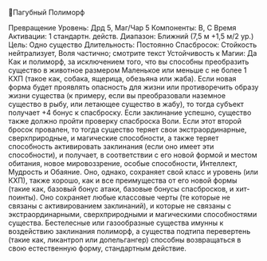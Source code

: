 
Пагубный Полиморф

Превращение
Уровень: Дрд 5, Маг/Чар 5
Компоненты: В, С
Время Активации: 1 стандартн. действ.
Диапазон: Ближний (7,5 м +1,5 м/2 ур.)
Цель: Одно существо
Длительность: Постоянно
Спасбросок: Стойкость нейтрализует,
Воля частично; смотрите текст
Устойчивость к Магии: Да
Как и полиморф, за исключением того,
что вы способны преобразить существо
в животное размером Маленькое или
меньше с не более 1 КХП (такое как,
собака, ящерица, обезьяна или жаба).
Если новая форма будет проявлять опасность для жизни или противоречить образу жизни существа (к примеру, если
вы преобразовали наземное существо в
рыбу, или летающее существо в жабу),
то тогда субъект получает +4 бонус к
спасброску.
Если заклинание успешно, существо
также должно пройти проверку спасброска Воли. Если этот второй бросок
провален, то тогда существо теряет свои
экстраординарные, сверхприродные, и
магические способности, а также теряет способность активировать заклинания (если оно имеет эти способности),
и получает, в соответствии с его новой формой и местом обитания, новое
мировоззрение, особые способности,
Интеллект, Мудрость и Обаяние. Оно,
однако, сохраняет свой класс и уровень
(или КХП), также хорошо, как и все
преимущества от его новой формы (такие как, базовый бонус атаки, базовые
бонусы спасбросков, и хит-поинты).
Оно сохраняет любые классовые черты
(те которые не связаны с активированием заклинаний), и которые не связаны с
экстраординарными, сверхприродными
и магическими способностями существа.
Бестелесные или газообразные существа имунны к воздействию заклинания полиморф, а существа подтипа
перевертень (такие как, ликантроп или
допельгангер) способны возвращаться
в свою естественную форму, стандартным действие.